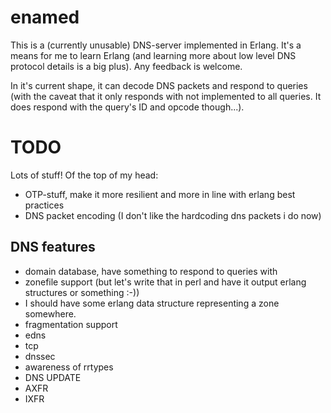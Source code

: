 enamed
======
This is a (currently unusable) DNS-server implemented in Erlang.
It's a means for me to learn Erlang (and learning more about low
level DNS protocol details is a big plus). Any feedback is welcome.

In it's current shape, it can decode DNS packets and respond to
queries (with the caveat that it only responds with not
implemented to all queries. It does respond with the query's ID
and opcode though...).

TODO
====
Lots of stuff! Of the top of my head:

* OTP-stuff, make it more resilient and more in line with
  erlang best practices
* DNS packet encoding (I don't like the hardcoding dns packets i
  do now)

DNS features
------------

* domain database, have something to respond to queries with
* zonefile support (but let's write that in perl and have it
  output erlang structures or something :-))
 * I should have some erlang data structure representing a
   zone somewhere.
* fragmentation support
* edns
* tcp
* dnssec
* awareness of rrtypes
* DNS UPDATE
* AXFR
* IXFR
